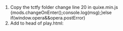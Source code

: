 1. Copy the tctfy folder
change line 20 in quixe.min.js
{mods.changeOnEnter();console.log(msg);}else if(window.opera&&opera.postError)
2. Add to head of play.html:
<link href="https://fonts.googleapis.com/css?family=Scope+One" rel="stylesheet">
<script src="mods.js" type="text/javascript"></script>
